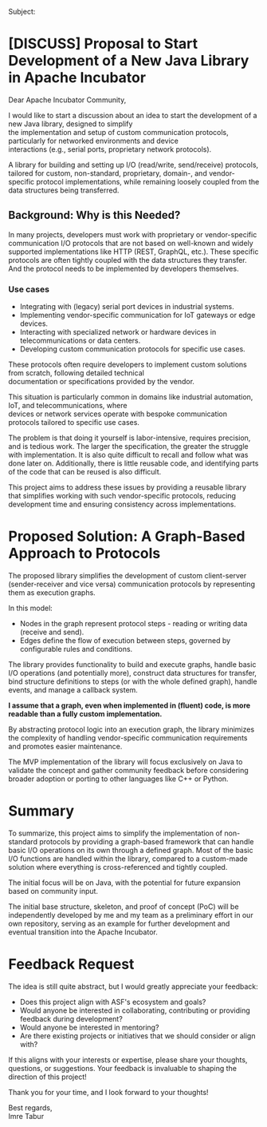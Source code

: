 Subject:

# [DISCUSS] Proposal to Start Development of a New Java Library in Apache Incubator

Dear Apache Incubator Community,

I would like to start a discussion about an idea to start the development of a new Java library, designed to simplify  
the implementation and setup of custom communication protocols, particularly for networked environments and device  
interactions (e.g., serial ports, proprietary network protocols).

A library for building and setting up I/O (read/write, send/receive) protocols, tailored for custom, non-standard,
proprietary, domain-, and vendor-specific protocol implementations, while remaining loosely coupled from the data
structures being transferred.

## Background: Why is this Needed?

In many projects, developers must work with proprietary or vendor-specific communication I/O protocols that are not
based on well-known and widely supported implementations like HTTP (REST, GraphQL, etc.). These specific protocols are
often tightly coupled with the data structures they transfer. And the protocol needs to be implemented by developers
themselves.

### Use cases

* Integrating with (legacy) serial port devices in industrial systems.
* Implementing vendor-specific communication for IoT gateways or edge devices.
* Interacting with specialized network or hardware devices in telecommunications or data centers.
* Developing custom communication protocols for specific use cases.

These protocols often require developers to implement custom solutions from scratch, following detailed technical  
documentation or specifications provided by the vendor.

This situation is particularly common in domains like industrial automation, IoT, and telecommunications, where  
devices or network services operate with bespoke communication protocols tailored to specific use cases.

The problem is that doing it yourself is labor-intensive, requires precision, and is tedious work. The larger the
specification, the greater the struggle with implementation. It is also quite difficult to recall and follow what was
done later on. Additionally, there is little reusable code, and identifying parts of the code that can be reused is also
difficult.

This project aims to address these issues by providing a reusable library that simplifies working with such
vendor-specific protocols, reducing development time and ensuring consistency across implementations.

# Proposed Solution: A Graph-Based Approach to Protocols

The proposed library simplifies the development of custom client-server (sender-receiver and vice versa) communication
protocols by representing them as execution graphs.

In this model:

* Nodes in the graph represent protocol steps - reading or writing data (receive and send).
* Edges define the flow of execution between steps, governed by configurable rules and conditions.

The library provides functionality to build and execute graphs, handle basic I/O operations (and potentially more),
construct data structures for transfer, bind structure definitions to steps (or with the whole defined graph), handle
events, and manage a callback system.

**I assume that a graph, even when implemented in (fluent) code, is more readable than a fully custom implementation.**

By abstracting protocol logic into an execution graph, the library minimizes the complexity of handling vendor-specific
communication requirements and promotes easier maintenance.

The MVP implementation of the library will focus exclusively on Java to validate the concept and gather community
feedback before considering broader adoption or porting to other languages like C++ or Python.

# Summary

To summarize, this project aims to simplify the implementation of non-standard protocols by providing a graph-based
framework that can handle basic I/O operations on its own through a defined graph. Most of the basic I/O functions are
handled within the library, compared to a custom-made solution where everything is cross-referenced and tightly coupled.

The initial focus will be on Java, with the potential for future expansion based on community input.

The initial base structure, skeleton, and proof of concept (PoC) will be independently developed by me and my team as a
preliminary effort in our own repository, serving as an example for further development and eventual transition into the
Apache Incubator.

# Feedback Request

The idea is still quite abstract, but I would greatly appreciate your feedback:

- Does this project align with ASF's ecosystem and goals?
- Would anyone be interested in collaborating, contributing or providing feedback during development?
- Would anyone be interested in mentoring?
- Are there existing projects or initiatives that we should consider or align with?

If this aligns with your interests or expertise, please share your thoughts, questions, or suggestions. Your feedback is
invaluable to shaping the direction of this project!

Thank you for your time, and I look forward to your thoughts!

Best regards,  
Imre Tabur

